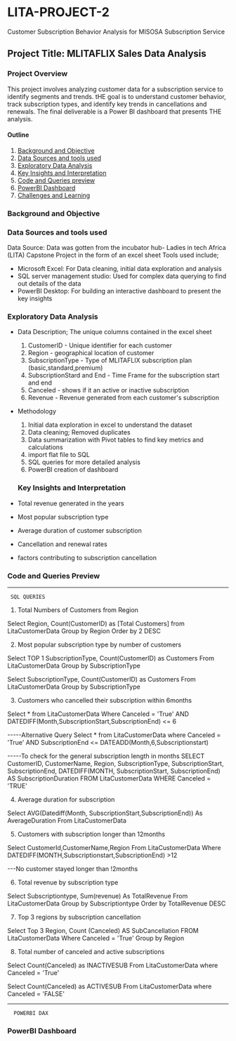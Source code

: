 # LITA-PROJECT-2
Customer Subscription Behavior Analysis for MISOSA Subscription Service

## Project Title: MLITAFLIX Sales Data Analysis

### Project Overview

This project involves analyzing customer data for a subscription service to identify segments and trends. tHE goal is to understand customer behavior, track subscription types, and identify key trends in cancellations and renewals. The final deliverable is a Power BI dashboard that presents THE analysis.


#### Outline
1. [Background and Objective](#background-and-objective)
2. [Data Sources and tools used](#data-sources-and-tools-used)
3. [Exploratory Data Analysis](#exploratory-data-analysis)
4. [Key Insights and Interpretation](#key-insights-and-interpretation)
5. [Code and Queries preview](#code-and-queries-preview)
6. [PowerBI Dashboard](#powerbi-dashboard)
7. [Challenges and Learning](#challenges-and-learning)


### Background and Objective

### Data Sources and tools used
Data Source: Data was gotten from the incubator hub- Ladies in tech Africa (LITA) Capstone Project in the form of an excel sheet
Tools used include;
- Microsoft Excel: For Data cleaning, initial data exploration and analysis
- SQL server management studio: Used for complex data querying to find out details of the data
- PowerBI Desktop: For building an interactive dashboard to present the key insights

### Exploratory Data Analysis
- Data Description; The unique columns contained in the excel sheet
  1. CustomerID - Unique identifier for each customer
  2. Region - geographical location of customer
  3. SubscriptionType - Type of MLITAFLIX subscription plan (basic,standard,premium)
  4. SubscriptionStard and End - Time Frame for the subscription start and end
  5. Canceled - shows if it an active or inactive subscription
  6. Revenue - Revenue generated from each customer's subscription

 - Methodology
   1. Initial data exploration in excel to understand the dataset
   2. Data cleaning; Removed duplicates
   3. Data summarization with Pivot tables to find key metrics and calculations
   4. import flat file to SQL
   5. SQL queries for more detailed analysis
   6. PowerBI creation of dashboard

   ### Key Insights and Interpretation
- Total revenue generated in the years
- Most popular subscription type
- Average duration of customer subscription
- Cancellation and renewal rates
- factors contributing to subscription cancellation


### Code and Queries Preview
---
     SQL QUERIES
1. Total Numbers of Customers from Region
   
Select Region, Count(CustomerID) as [Total Customers]
from LitaCustomerData Group by Region Order by 2 DESC

2. Most popular subscription type by number of customers
   
Select TOP 1 SubscriptionType, Count(CustomerID) as Customers 
From LitaCustomerData Group by SubscriptionType

Select SubscriptionType, Count(CustomerID) as Customers 
From LitaCustomerData Group by SubscriptionType

3. Customers who cancelled their subscription within 6months
   
Select * from LitaCustomerData Where Canceled = 'True' 
AND DATEDIFF(Month,SubscriptionStart,SubscriptionEnd) <= 6

-----Alternative Query
Select * from LitaCustomerData where Canceled = 'True'
AND SubscriptionEnd <= DATEADD(Month,6,Subscriptionstart)

-----To check for the general subscription length in months
SELECT CustomerID, CustomerName, Region, SubscriptionType, SubscriptionStart, SubscriptionEnd, 
DATEDIFF(MONTH, SubscriptionStart, SubscriptionEnd) AS SubscriptionDuration
FROM LitaCustomerData
WHERE Canceled = 'TRUE'

4. Average duration for subscription
   
Select AVG(Datediff(Month, SubscriptionStart,SubscriptionEnd)) As AverageDuration From LitaCustomerData

5. Customers with subscription longer than 12months
   
Select CustomerId,CustomerName,Region From LitaCustomerData Where DATEDIFF(MONTH,Subscriptionstart,SubscriptionEnd) >12

---No customer stayed longer than !2months

6. Total revenue by subscription type
   
Select Subscriptiontype, Sum(revenue) As TotalRevenue From LitaCustomerData Group by Subscriptiontype Order by TotalRevenue DESC

7. Top 3 regions by subscription cancellation

Select Top 3 Region, Count (Canceled) AS SubCancellation FROM LitaCustomerData
  Where Canceled = 'True' 
  Group by Region

8. Total number of canceled and active subscriptions
   
Select Count(Canceled) as INACTIVESUB From LitaCustomerData
where Canceled = 'True' 

Select Count(Canceled) as ACTIVESUB From LitaCustomerData
where Canceled = 'FALSE' 


---
      POWERBI DAX

### PowerBI Dashboard





      

